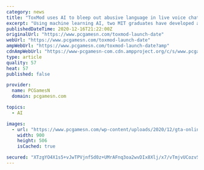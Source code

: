 ```yaml
---
category: news
title: "ToxMod uses AI to bleep out abusive language in live voice chat"
excerpt: "Using machine learning AI, two MIT graduates have developed a toolset that could stop toxic online behaviour before it starts"
publishedDateTime: 2020-12-16T21:22:00Z
originalUrl: "https://www.pcgamesn.com/toxmod-launch-date"
webUrl: "https://www.pcgamesn.com/toxmod-launch-date"
ampWebUrl: "https://www.pcgamesn.com/toxmod-launch-date?amp"
cdnAmpWebUrl: "https://www-pcgamesn-com.cdn.ampproject.org/c/s/www.pcgamesn.com/toxmod-launch-date?amp"
type: article
quality: 57
heat: 57
published: false

provider:
  name: PCGamesN
  domain: pcgamesn.com

topics:
  - AI

images:
  - url: "https://www.pcgamesn.com/wp-content/uploads/2020/12/gta-online-cayo-perico-heist-weapons-900x506.jpg"
    width: 900
    height: 506
    isCached: true

secured: "XTzgYO4X1s5+vJwTPVjnfSd0z+UMrAFnq3oa2wvDIx8Xlj/x7/vTmjvUCozvSIJayKUs1OcgDJfPIGr9peGcgUFBqloRm7Zr0wSEEfE4jt5wxykQJr313fvWUK8PLVmrQwNstYWwJWS9M5+NnW3pqwHshRbGIu3eymCxDNKdOXHuScnDyCZXQKefxa+tkgI1h0l2zHh+UZ7t9rcoCdPIgi6z+t5gARs1Bl/9LtSpkH/cm5PFF2QEGsUdQbtAr3vTlbAk5KU+2uGO/LmuG4nuu1nu1s74H3EOTCefmpb9BNeVHEAW71Em3UGyRkOl08+7CWJYaR4EoyUVWCZbJTZbAVSsb4+UHaNEKO15JucNaWk=;kmFtTz3OnTyT+b+hnrB7Ow=="
---
```


